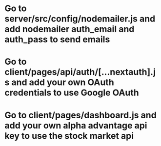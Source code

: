 # Go to server/src/config/nodemailer.js and add nodemailer auth_email and auth_pass to send emails

# Go to client/pages/api/auth/[...nextauth].js and add your own OAuth credentials to use Google OAuth

# Go to client/pages/dashboard.js and add your own alpha advantage api key to use the stock market api
